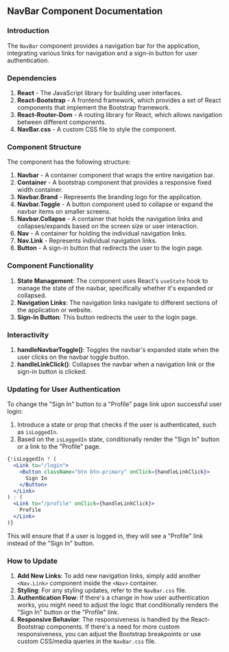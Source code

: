 
## NavBar Component Documentation

### Introduction
The `NavBar` component provides a navigation bar for the application, integrating various links for navigation and a sign-in button for user authentication.

### Dependencies

1. **React** - The JavaScript library for building user interfaces.
2. **React-Bootstrap** - A frontend framework, which provides a set of React components that implement the Bootstrap framework.
3. **React-Router-Dom** - A routing library for React, which allows navigation between different components.
4. **NavBar.css** - A custom CSS file to style the component.

### Component Structure

The component has the following structure:

1. **Navbar** - A container component that wraps the entire navigation bar.
2. **Container** - A bootstrap component that provides a responsive fixed width container.
3. **Navbar.Brand** - Represents the branding logo for the application.
4. **Navbar.Toggle** - A button component used to collapse or expand the navbar items on smaller screens.
5. **Navbar.Collapse** - A container that holds the navigation links and collapses/expands based on the screen size or user interaction.
6. **Nav** - A container for holding the individual navigation links.
7. **Nav.Link** - Represents individual navigation links.
8. **Button** - A sign-in button that redirects the user to the login page.

### Component Functionality

1. **State Management**: The component uses React's `useState` hook to manage the state of the navbar, specifically whether it's expanded or collapsed.
2. **Navigation Links**: The navigation links navigate to different sections of the application or website.
3. **Sign-In Button**: This button redirects the user to the login page.

### Interactivity

1. **handleNavbarToggle()**: Toggles the navbar's expanded state when the user clicks on the navbar toggle button.
2. **handleLinkClick()**: Collapses the navbar when a navigation link or the sign-in button is clicked.

### Updating for User Authentication
To change the "Sign In" button to a "Profile" page link upon successful user login:

1. Introduce a state or prop that checks if the user is authenticated, such as `isLoggedIn`.
2. Based on the `isLoggedIn` state, conditionally render the "Sign In" button or a link to the "Profile" page.

```jsx
{!isLoggedIn ? (
  <Link to="/login">
    <Button className="btn btn-primary" onClick={handleLinkClick}>
      Sign In
    </Button>
  </Link>
) : (
  <Link to="/profile" onClick={handleLinkClick}>
    Profile
  </Link>
)}
```

This will ensure that if a user is logged in, they will see a "Profile" link instead of the "Sign In" button.

### How to Update

1. **Add New Links**: To add new navigation links, simply add another `<Nav.Link>` component inside the `<Nav>` container.
2. **Styling**: For any styling updates, refer to the `NavBar.css` file.
3. **Authentication Flow**: If there's a change in how user authentication works, you might need to adjust the logic that conditionally renders the "Sign In" button or the "Profile" link.
4. **Responsive Behavior**: The responsiveness is handled by the React-Bootstrap components. If there's a need for more custom responsiveness, you can adjust the Bootstrap breakpoints or use custom CSS/media queries in the `NavBar.css` file.
